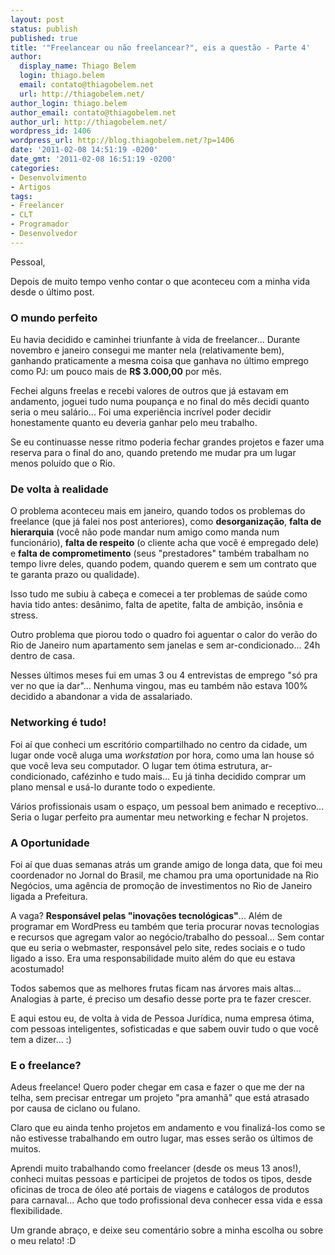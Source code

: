 ```yaml
---
layout: post
status: publish
published: true
title: '"Freelancear ou não freelancear?", eis a questão - Parte 4'
author:
  display_name: Thiago Belem
  login: thiago.belem
  email: contato@thiagobelem.net
  url: http://thiagobelem.net/
author_login: thiago.belem
author_email: contato@thiagobelem.net
author_url: http://thiagobelem.net/
wordpress_id: 1406
wordpress_url: http://blog.thiagobelem.net/?p=1406
date: '2011-02-08 14:51:19 -0200'
date_gmt: '2011-02-08 16:51:19 -0200'
categories:
- Desenvolvimento
- Artigos
tags:
- Freelancer
- CLT
- Programador
- Desenvolvedor
---
```

<p>Pessoal,</p>
<p>Depois de muito tempo venho contar o que aconteceu com a minha vida desde o último post.</p>
<h3>O mundo perfeito</h3>
<p>Eu havia decidido e caminhei triunfante à vida de freelancer... Durante novembro e janeiro consegui me manter nela (relativamente bem), ganhando praticamente a mesma coisa que ganhava no último emprego como PJ: um pouco mais de <strong>R$ 3.000,00</strong> por mês.</p>
<p>Fechei alguns freelas e recebi valores de outros que já estavam em andamento, joguei tudo numa poupança e no final do mês decidi quanto seria o meu salário... Foi uma experiência incrível poder decidir honestamente quanto eu deveria ganhar pelo meu trabalho.</p>
<p>Se eu continuasse nesse ritmo poderia fechar grandes projetos e fazer uma reserva para o final do ano, quando pretendo me mudar pra um lugar menos poluído que o Rio.</p>
<h3>De volta à realidade</h3>
<p>O problema aconteceu mais em janeiro, quando todos os problemas do freelance (que já falei nos post anteriores), como <strong>desorganização</strong>, <strong>falta de hierarquia</strong> (você não pode mandar num amigo como manda num funcionário), <strong>falta de respeito</strong> (o cliente acha que você é empregado dele) e <strong>falta de comprometimento</strong> (seus "prestadores" também trabalham no tempo livre deles, quando podem, quando querem e sem um contrato que te garanta prazo ou qualidade).</p>
<p>Isso tudo me subiu à cabeça e comecei a ter problemas de saúde como havia tido antes: desânimo, falta de apetite, falta de ambição, insônia e stress.</p>
<p>Outro problema que piorou todo o quadro foi aguentar o calor do verão do Rio de Janeiro num apartamento sem janelas e sem ar-condicionado... 24h dentro de casa.</p>
<p>Nesses últimos meses fui em umas 3 ou 4 entrevistas de emprego "só pra ver no que ia dar"... Nenhuma vingou, mas eu também não estava 100% decidido a abandonar a vida de assalariado.</p>
<h3>Networking é tudo!</h3>
<p>Foi aí que conheci um <span class="removed_link" title="http://beesoffice.com.br/">escritório compartilhado</span> no centro da cidade, um lugar onde você aluga uma <em>workstation</em> por hora, como uma lan house só que você leva seu computador. O lugar tem ótima estrutura, ar-condicionado, cafézinho e tudo mais... Eu já tinha decidido comprar um plano mensal e usá-lo durante todo o expediente.</p>
<p>Vários profissionais usam o espaço, um pessoal bem animado e receptivo... Seria o lugar perfeito pra aumentar meu networking e fechar N projetos.</p>
<h3>A Oportunidade</h3>
<p>Foi aí que duas semanas atrás um grande amigo de longa data, que foi meu coordenador no Jornal do Brasil, me chamou pra uma oportunidade na <span class="removed_link" title="http://rio-negocios.com/">Rio Negócios</span>, uma agência de promoção de investimentos no Rio de Janeiro ligada a Prefeitura.</p>
<p>A vaga? <strong>Responsável pelas "inovações tecnológicas"</strong>... Além de programar em WordPress eu também que teria procurar novas tecnologias e recursos que agregam valor ao negócio/trabalho do pessoal... Sem contar que eu seria o webmaster, responsável pelo site, redes sociais e o tudo ligado a isso. Era uma responsabilidade muito além do que eu estava acostumado!</p>
<p>Todos sabemos que as melhores frutas ficam nas árvores mais altas... Analogias à parte, é preciso um desafio desse porte pra te fazer crescer.</p>
<p>E aqui estou eu, de volta à vida de Pessoa Jurídica, numa empresa ótima, com pessoas inteligentes, sofisticadas e que sabem ouvir tudo o que você tem a dizer... :)</p>
<h3>E o freelance?</h3>
<p>Adeus freelance! Quero poder chegar em casa e fazer o que me der na telha, sem precisar entregar um projeto "pra amanhã" que está atrasado por causa de ciclano ou fulano.</p>
<p>Claro que eu ainda tenho projetos em andamento e vou finalizá-los como se não estivesse trabalhando em outro lugar, mas esses serão os últimos de muitos.</p>
<p>Aprendi muito trabalhando como freelancer (desde os meus 13 anos!), conheci muitas pessoas e participei de projetos de todos os tipos, desde oficinas de troca de óleo até portais de viagens e catálogos de produtos para carnaval... Acho que todo profissional deva conhecer essa vida e essa flexibilidade.</p>
<p>Um grande abraço, e deixe seu comentário sobre a minha escolha ou sobre o meu relato! :D</p>
